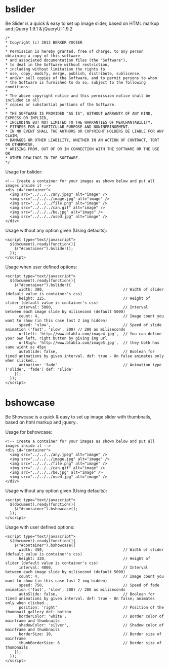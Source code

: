 bslider
=======

Be Slider is a quick & easy to set up image slider, based on HTML markup and jQuery 1.9.1 & jQueryUI 1.9.2

    /*
    * Copyright (c) 2013 BERKER YUCEER
    *
    * Permission is hereby granted, free of charge, to any person obtaining a copy of this software
    * and associated documentation files (the "Software"),
    * to deal in the Software without restriction,
    * including without limitation the rights to
    * use, copy, modify, merge, publish, distribute, sublicense,
    * and/or sell copies of the Software, and to permit persons to whom
    * the Software is furnished to do so, subject to the following conditions:
    *
    * The above copyright notice and this permission notice shall be included in all
    * copies or substantial portions of the Software.
    *
    * THE SOFTWARE IS PROVIDED "AS IS", WITHOUT WARRANTY OF ANY KIND, EXPRESS OR IMPLIED,
    * INCLUDING BUT NOT LIMITED TO THE WARRANTIES OF MERCHANTABILITY,
    * FITNESS FOR A PARTICULAR PURPOSE AND NONINFRINGEMENT.
    * IN NO EVENT SHALL THE AUTHORS OR COPYRIGHT HOLDERS BE LIABLE FOR ANY CLAIM,
    * DAMAGES OR OTHER LIABILITY, WHETHER IN AN ACTION OF CONTRACT, TORT OR OTHERWISE,
    * ARISING FROM, OUT OF OR IN CONNECTION WITH THE SOFTWARE OR THE USE OR
    * OTHER DEALINGS IN THE SOFTWARE.
    */

Usage for bslider:
    
    <!-- Create a container for your images as shown below and put all images inside it -->
    <div id="container">
      <img src="../../../any.jpeg" alt="image" />
      <img src="../../../image.jpg" alt="image" />
      <img src="../../../file.png" alt="image" />
      <img src="../../../can.gif" alt="image" />
      <img src="../../../be.jpg" alt="image" />
      <img src="../../../used.jpg" alt="image" />
    </div>

Usage without any option given (Using defaults):
    
    <script type="text/javascript">
      $(document).ready(function(){
        $("#container").bslider();
      });
    </script>

Usage when user defined options:
    
    <script type="text/javascript">
      $(document).ready(function(){
        $("#container").bslider({
          width: 380,                                   // Width of slider (default value is container's css)
          height: 225,                                  // Height of slider (default value is container's css)
          interval: 5000,                               // Interval between each image slide by milisecond (default 5000)
          count: 4,                                     // Image count you want to show (in this case last 2 img hidden)
          speed: 'slow',                                // Speed of slide animation ('fast', 'slow', 200) // 200 as miliseconds
          urlLeft: 'http://www.blabla.com/image4.jpg',  // You can define your own left, right button by giving img url 
          urlRigh: 'http://www.blabla.com/image5.jpg',  // they both has same widht as 45px
          autoSlide: false,                             // Boolean for timed animations by given interval. def: true - On false animates only when clicked..
          animation: 'fade'                             // Animation type ('slide', 'fade') def: 'slide'
        });                                             
      });
    </script>

bshowcase
=======

Be Showcase is a quick & easy to set up image slider with thumbnails, based on html markup and jquery..

Usage for bshowcase:
    
    <!-- Create a container for your images as shown below and put all images inside it -->
    <div id="container">
      <img src="../../../any.jpeg" alt="image" />
      <img src="../../../image.jpg" alt="image" />
      <img src="../../../file.png" alt="image" />
      <img src="../../../can.gif" alt="image" />
      <img src="../../../be.jpg" alt="image" />
      <img src="../../../used.jpg" alt="image" />
    </div>
    
Usage without any option given (Using defaults):
    
    <script type="text/javascript">
      $(document).ready(function(){
        $("#container").bshowcase();
      });
    </script>

Usage with user defined options:
    
    <script type="text/javascript">
      $(document).ready(function(){
        $("#container").bshowcase({
          width: 450,                                   // Width of slider (default value is container's css)
          height: 320,                                  // Height of slider (default value is container's css)
          interval: 4000,                               // Interval between each image slide by milisecond (default 5000)
          count: 4,                                     // Image count you want to show (in this case last 2 img hidden)
          speed: 750,                                   // Speed of fade animation ('fast', 'slow', 200) // 200 as miliseconds
          autoSlide: false,                             // Boolean for timed animations by given interval. def: true - On false; animates only when clicked..
          position: 'right'                             // Position of the thumbnail gallery def: bottom
          borderColor: 'white',                         // Border color of mainframe and thumbnails
          shadowColor: 'silver',                        // Shadow color of mainframe and thumbnails
          borderSize: 10,                               // Border size of mainframe
          thumbBorderSize: 6                            // Border size of thumbnails
        });
      });
    </script>
